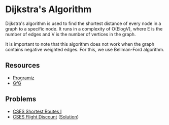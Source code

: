 # Dijkstra's Algorithm

Dijkstra's algorithm is used to find the shortest distance of every node in a graph to a specific node. It runs in a complexity of O(ElogV), where E is the number of
edges and V is the number of vertices in the graph.

It is important to note that this algorithm does not work when the graph contains negative weighted edges. For this, we use Bellman-Ford algorithm.

## Resources

- [Programiz](https://www.programiz.com/dsa/dijkstra-algorithm)
- [GfG](https://www.geeksforgeeks.org/dijkstras-shortest-path-algorithm-greedy-algo-7/)

## Problems

- [CSES Shortest Routes I](https://cses.fi/problemset/task/1671)
- [CSES Flight Discount](https://cses.fi/problemset/task/1195/) ([Solution](https://cses.fi/problemset/result/4246281/))

